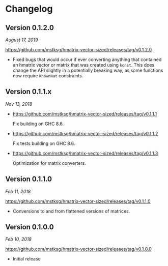 Changelog
=========

Version 0.1.2.0
---------------

*August 17, 2019*

<https://github.com/mstksg/hmatrix-vector-sized/releases/tag/v0.1.2.0>

*   Fixed bugs that would occur if ever converting anything that contained an
    hmatrix vector or matrix that was created using `konst`.  This does change
    the API slightly in a potentially breaking way, as some functions now
    require `KnownNat` constraints.

Version 0.1.1.x
---------------

*Nov 13, 2018*

*   <https://github.com/mstksg/hmatrix-vector-sized/releases/tag/v0.1.1.1>

    Fix building on GHC 8.6.

*   <https://github.com/mstksg/hmatrix-vector-sized/releases/tag/v0.1.1.2>

    Fix tests building on GHC 8.6.

*   <https://github.com/mstksg/hmatrix-vector-sized/releases/tag/v0.1.1.3>

    Optimization for matrix converters.

Version 0.1.1.0
---------------

*Feb 11, 2018*

<https://github.com/mstksg/hmatrix-vector-sized/releases/tag/v0.1.1.0>

*   Conversions to and from flattened versions of matrices.

Version 0.1.0.0
---------------

*Feb 10, 2018*

<https://github.com/mstksg/hmatrix-vector-sized/releases/tag/v0.1.0.0>

*   Initial release
